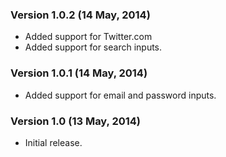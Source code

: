 ### Version 1.0.2 (14 May, 2014)
* Added support for Twitter.com
* Added support for search inputs.

### Version 1.0.1 (14 May, 2014)
* Added support for email and password inputs.

### Version 1.0 (13 May, 2014)
* Initial release.
